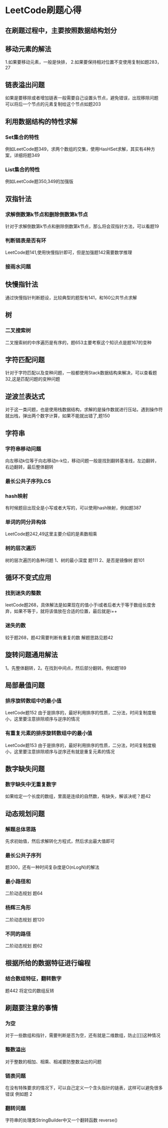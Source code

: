# LeetCode刷题心得
## 在刷题过程中，主要按照数据结构划分
## 移动元素的解法
1.如果要移动元素，一般是快排，
2.如果要保持相对位置不变使用复制如题283，27
## 链表溢出问题
如果是要移除或者增加链表一般需要自己设置头节点，避免错误，出现移除问题
可以将后一个节点的元素复制给这个节点如题203
## 利用数据结构的特性求解
### Set集合的特性
例如LeetCode题349，求两个数组的交集，使用HasHSet求解，其实有4种方案，详细将题349
### List集合的特性
例如LeetCode题350,349的加强版
## 双指针法
### 求解倒数第k节点和删除倒数第k节点
针对于求解倒数第k节点和删除倒数第k节点，那么将会双指针方法，可以看题19
### 判断链表是否有环
LeetCode题141,使用快慢指针即可，但是加强题142需要数学推理
### 接雨水问题

## 快慢指针法
通过快慢指针判断题设，比较典型的题型有141，和160公共节点求解
## 树
### 二叉搜索树
二叉搜索树的中序遍历是有序的，题653主要考察这个知识点是题167的变种
## 字符匹配问题
针对于字符匹配以及变种问题，一般都使用Stack数据结构来解决，可以查看题32,这是匹配问题的变种问题
## 逆波兰表达式
对于这一类问题，也是使用栈数据结构，求解的是操作数就进行压站，遇到操作符就出栈，弹出两个数字计算，如果不能就出错了,题150
## 字符串
### 字符串移动问题
  向左移动k位等于向右移动n-k位，移动问题一般是找到翻转基准线，左边翻转，右边翻转，最后整体翻转
### 最长公共子序列LCS
### hash映射
有时候题目出现全是小写或者大写的，可以使用hash映射，例如题387
### 单词的同分异构体
LeetCode题242,49这里主要介绍的是素数相乘
### 树的层次遍历
树的层次遍历的各种问题 1、树的最小深度 题111 2、是否是镜像树 题101
## 循环不变式应用
### 找到迷失的整数
leetCode题268，具体解法是如果现在的值小于i或者后者大于等于数组长度舍弃，如果不等于，就将该值放在合适的位置，最后就是i++
### 迷失的数
较于题268，题42需要判断有重复的数 解题思路见题42
## 旋转问题通用解法
1。先整体翻转，2。在找到中间点，然后部分翻转。例如题189
## 局部最值问题
### 排序旋转数组中的最小值
LeetCode题152 由于是排序的，最好利用排序的性质，二分法，时间复制度极小，这里要注意排除顺序与逆序的情况
### 有重复元素的排序旋转数组中的最小值
LeetCode题153 由于是排序的，最好利用排序的性质，二分法，时间复制度极小，这里要注意排除顺序与逆序还有就是重复元素的情况
## 数字缺失问题
### 数字缺失中无重复数字
如果给定一个长度的数组，里面是连续的自然数，有缺失，解该决呢？题42
## 动态规划问题
### 解题总体思路
先求初始值，然后求解转化方程式，然后求出最大值即可
### 最长公共子序列
题300，还有一种时间复杂度是O(nLogN)的解法
### 最小路径和
二阶动态规划 题64
### 杨辉三角形
二阶动态规划 题120
### 不同的路径
二阶动态规划 题62
## 根据所给的数据特征进行编程
### 结合数组特征，翻转数字
题442 将定位的数组反转
## 刷题要注意的事情
### 为空
对于一些数组和指针，需要判断是否为空，还有就是二维数组，防止[[]]这种情况
### 整数溢出
对于整数的相加、相乘、相减要防整数溢出的问题
### 链表问题
在没有特殊要求的情况下，可以自己定义一个含头指针的链表，这样可以避免很多错误
例如题 2
### 翻转问题
字符串的处理类StringBuilder中又一个翻转函数 reverse()
